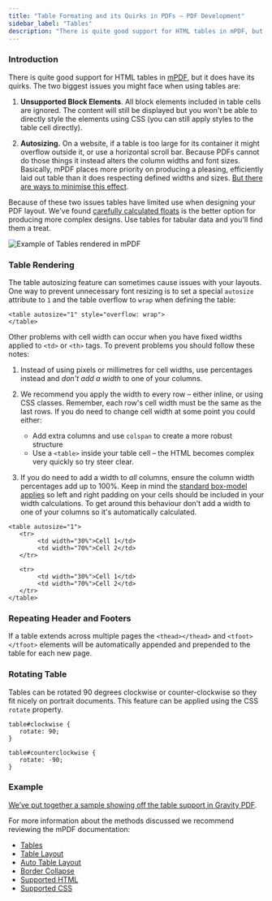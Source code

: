 ```yaml
---
title: "Table Formating and its Quirks in PDFs – PDF Development"
sidebar_label: "Tables"
description: "There is quite good support for HTML tables in mPDF, but it does have its quirks. Use tables for tabular data and you'll find them a treat."
---
```


### Introduction

There is quite good support for HTML tables in [mPDF](http://mpdf.github.io/), but it does have its quirks. The two biggest issues you might face when using tables are:

1. **Unsupported Block Elements**. All block elements included in table cells are ignored. The content will still be displayed but you won't be able to directly style the elements using CSS (you can still apply styles to the table cell directly).

1. **Autosizing.** On a website, if a table is too large for its container it might overflow outside it, or use a horizontal scroll bar. Because PDFs cannot do those things it instead alters the column widths and font sizes. Basically, mPDF places more priority on producing a pleasing, efficiently laid out table than it does respecting defined widths and sizes. [But there are ways to minimise this effect](#table-rendering).

Because of these two issues tables have limited use when designing your PDF layout. We've found [carefully calculated floats](developer-floats.md) is the better option for producing more complex designs. Use tables for tabular data and you'll find them a treat.

![Example of Tables rendered in mPDF](https://resources.gravitypdf.com/uploads/2015/11/table-preview.png)

### Table Rendering

The table autosizing feature can sometimes cause issues with your layouts. One way to prevent unnecessary font resizing is to set a special `autosize` attribute to `1` and the table overflow to `wrap` when defining the table:

```{.language-html}
<table autosize="1" style="overflow: wrap">
</table>
```

Other problems with cell width can occur when you have fixed widths applied to `<td>` or `<th>` tags. To prevent problems you should follow these notes:

1. Instead of using pixels or millimetres for cell widths, use percentages instead and *don't add a width* to one of your columns.

1. We recommend you apply the width to every row – either inline, or using CSS classes. Remember, each row's cell width must be the same as the last rows. If you do need to change cell width at some point you could either:
     * Add extra columns and use `colspan` to create a more robust structure
     * Use a `<table>` inside your table cell – the HTML becomes complex very quickly so try steer clear.

1. If you do need to add a width to *all* columns, ensure the column width percentages add up to 100%. Keep in mind the [standard box-model applies](https://css-tricks.com/the-css-box-model/) so left and right padding on your cells should be included in your width calculations. To get around this behaviour don't add a width to one of your columns so it's automatically calculated.

```{.language-html}
<table autosize="1">
   <tr>
        <td width="30%">Cell 1</td>
        <td width="70%">Cell 2</td>
   </tr>

   <tr>
        <td width="30%">Cell 1</td>
        <td width="70%">Cell 2</td>
   </tr>
</table>
```

### Repeating Header and Footers

If a table extends across multiple pages the `<thead></thead>` and `<tfoot></tfoot>` elements will be automatically appended and prepended to the table for each new page.

### Rotating Table

Tables can be rotated 90 degrees clockwise or counter-clockwise so they fit nicely on portrait documents. This feature can be applied using the CSS `rotate` property.

```{.language-css}
table#clockwise {
   rotate: 90;
}

table#counterclockwise {
   rotate: -90;
}
```

### Example
[We’ve put together a sample showing off the table support in Gravity PDF](https://gist.github.com/jakejackson1/de009962d7ec776d223c).

For more information about the methods discussed we recommend reviewing the mPDF documentation:

* [Tables](http://mpdf.github.io/tables/tables.html)
* [Table Layout](http://mpdf.github.io/tables/table-layout.html)
* [Auto Table Layout](http://mpdf.github.io/tables/table-layout.html)
* [Border Collapse](http://mpdf.github.io/tables/border-collapse.html)
* [Supported HTML](http://mpdf.github.io/html-support/html-tags.html)
* [Supported CSS](http://mpdf.github.io/css-stylesheets/supported-css.html)